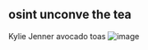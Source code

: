 ## osint unconve the tea
Kylie Jenner avocado toas
![image](https://github.com/m0wn1ka/ctf/assets/127676379/19d703c7-1763-4d80-9a37-b7461254f4ba)
